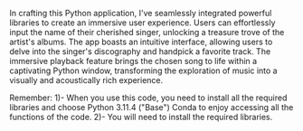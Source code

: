 In crafting this Python application, I've seamlessly integrated powerful libraries to create an immersive user experience. Users can effortlessly input the name of their cherished singer, unlocking a treasure trove of the artist's albums. The app boasts an intuitive interface, allowing users to delve into the singer's discography and handpick a favorite track. The immersive playback feature brings the chosen song to life within a captivating Python window, transforming the exploration of music into a visually and acoustically rich experience.


Remember: 1)- When you use this code, you need to install all the required libraries and choose Python 3.11.4 ("Base") Conda to enjoy accessing all the functions of the code. 2)- You will need to install the required libraries.
